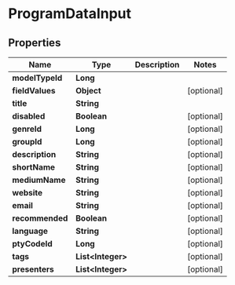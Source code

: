 

# ProgramDataInput


## Properties

| Name | Type | Description | Notes |
|------------ | ------------- | ------------- | -------------|
|**modelTypeId** | **Long** |  |  |
|**fieldValues** | **Object** |  |  [optional] |
|**title** | **String** |  |  |
|**disabled** | **Boolean** |  |  [optional] |
|**genreId** | **Long** |  |  [optional] |
|**groupId** | **Long** |  |  [optional] |
|**description** | **String** |  |  [optional] |
|**shortName** | **String** |  |  [optional] |
|**mediumName** | **String** |  |  [optional] |
|**website** | **String** |  |  [optional] |
|**email** | **String** |  |  [optional] |
|**recommended** | **Boolean** |  |  [optional] |
|**language** | **String** |  |  [optional] |
|**ptyCodeId** | **Long** |  |  [optional] |
|**tags** | **List&lt;Integer&gt;** |  |  [optional] |
|**presenters** | **List&lt;Integer&gt;** |  |  [optional] |



